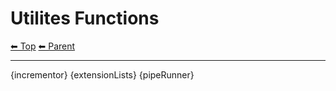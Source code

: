 # Utilites Functions

<!-- TEMPLATE header 2 -->
[⬅ Top](index.md) [⬅ Parent ](../index.md)
<hr />

{incrementor}
{extensionLists}
{pipeRunner}

